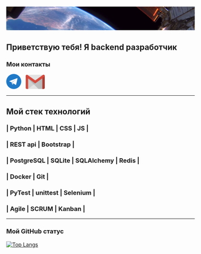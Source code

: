 ![images Planet](images/Planet.png)
## Приветствую тебя! Я backend разработчик  


### Мои контакты  

[<img src="./images/002_TL.png" width="40"/>](https://t.me/Konstantin_Maksimovv) &nbsp; 
[<img src="./images/004_e-mail.png" width="51"/>](mailto:kbrb1515@gmail.com)  

---

## Мой стек технологий
### | Python | HTML | CSS | JS |  
### | REST api | Bootstrap |   
### | PostgreSQL | SQLite | SQLAlchemy | Redis |  
### | Docker | Git |
### | PyTest | unittest | Selenium |
### | Agile | SCRUM | Kanban |

---

### Мой GitHub статус  
[![Top Langs](https://github-readme-stats.vercel.app/api/top-langs/?username=KonstantinVi&layout=compact&bg_color=22272e&hide_border=true&title_color=a5a5a5&text_color=ffffff)](https://github.com/anuraghazra/github-readme-stats)